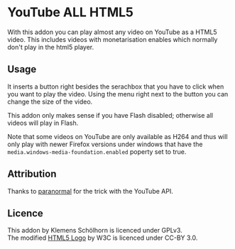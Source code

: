 # YouTube ALL HTML5 #

With this addon you can play almost any video on YouTube as a HTML5 video.
This includes videos with monetarisation enables which normally don't play
in the html5 player.

## Usage ##

It inserts a button right besides the serachbox that you have to click when you
want to play the video. Using the menu right next to the button you can change
the size of the video.

This addon only makes sense if you have Flash disabled; otherwise all videos
will play in Flash.

Note that some videos on YouTube are only available as H264 and thus will only
play with newer Firefox versions under windows that have the
`media.windows-media-foundation.enabled` poperty set to true.

## Attribution ##

Thanks to [paranormal][paranormal-moz] for the trick with the YouTube API.

## Licence ##

This addon by Klemens Schölhorn is licenced under GPLv3.<br />
The modified [HTML5 Logo][w3c] by W3C is licenced under CC-BY 3.0.

[w3c]: http://www.w3.org/html/logo/
[paranormal-moz]: https://addons.mozilla.org/en-US/firefox/user/paranormal/
